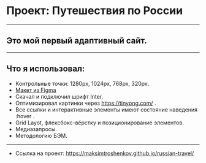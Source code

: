 # Проект: Путешествия по России
-------------------

## Это мой первый адаптивный сайт.
-------------------

## Что я использовал:
* Контрольные точки: 1280px, 1024px, 768px, 320px.
* [Макет из Figma](https://www.figma.com/file/5S2WSbEFL6awjVWJ0NWL8Q/Sprint-3_-Russia-_-desktop-mobile?node-id=28503%3A0)
* Скачал и подключил шрифт Inter.
* Оптимизировал картинки через https://tinypng.com/ .
* Все ссылки и интерактивные элементы имеют состояние наведения :hover .
* Grid Layot, флексбокс-вёрстку и позиционирование элементов.
* Медиазапросы.
* Методологию БЭМ.
-------------------

* Ссылка на проект: https://maksimtroshenkov.github.io/russian-travel/